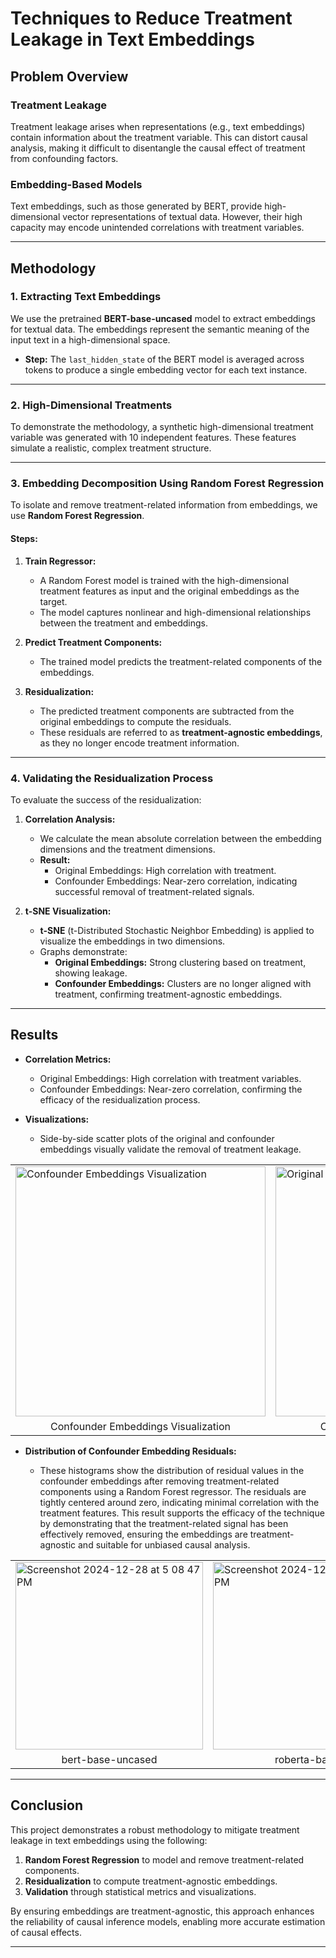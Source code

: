 # Techniques to Reduce Treatment Leakage in Text Embeddings

## Problem Overview

### **Treatment Leakage**
Treatment leakage arises when representations (e.g., text embeddings) contain information about the treatment variable. This can distort causal analysis, making it difficult to disentangle the causal effect of treatment from confounding factors.

### **Embedding-Based Models**
Text embeddings, such as those generated by BERT, provide high-dimensional vector representations of textual data. However, their high capacity may encode unintended correlations with treatment variables.

---

## Methodology

### **1. Extracting Text Embeddings**
We use the pretrained **BERT-base-uncased** model to extract embeddings for textual data. The embeddings represent the semantic meaning of the input text in a high-dimensional space.

- **Step:** The `last_hidden_state` of the BERT model is averaged across tokens to produce a single embedding vector for each text instance.

---

### **2. High-Dimensional Treatments**
To demonstrate the methodology, a synthetic high-dimensional treatment variable was generated with 10 independent features. These features simulate a realistic, complex treatment structure.

---

### **3. Embedding Decomposition Using Random Forest Regression**
To isolate and remove treatment-related information from embeddings, we use **Random Forest Regression**.

#### Steps:
1. **Train Regressor:**
   - A Random Forest model is trained with the high-dimensional treatment features as input and the original embeddings as the target.
   - The model captures nonlinear and high-dimensional relationships between the treatment and embeddings.
   
2. **Predict Treatment Components:**
   - The trained model predicts the treatment-related components of the embeddings.

3. **Residualization:**
   - The predicted treatment components are subtracted from the original embeddings to compute the residuals.
   - These residuals are referred to as **treatment-agnostic embeddings**, as they no longer encode treatment information.

---

### **4. Validating the Residualization Process**
To evaluate the success of the residualization:
1. **Correlation Analysis:**
   - We calculate the mean absolute correlation between the embedding dimensions and the treatment dimensions.
   - **Result:**
     - Original Embeddings: High correlation with treatment.
     - Confounder Embeddings: Near-zero correlation, indicating successful removal of treatment-related signals.
   
2. **t-SNE Visualization:**
   - **t-SNE** (t-Distributed Stochastic Neighbor Embedding) is applied to visualize the embeddings in two dimensions.
   - Graphs demonstrate:
     - **Original Embeddings:** Strong clustering based on treatment, showing leakage.
     - **Confounder Embeddings:** Clusters are no longer aligned with treatment, confirming treatment-agnostic embeddings.

---

## Results

- **Correlation Metrics:**
  - Original Embeddings: High correlation with treatment variables.
  - Confounder Embeddings: Near-zero correlation, confirming the efficacy of the residualization process.

- **Visualizations:**
  - Side-by-side scatter plots of the original and confounder embeddings visually validate the removal of treatment leakage.
    
<table>
  <tr>
    <td>
      <img src="https://github.com/user-attachments/assets/948b1825-5d10-4c8a-886f-40f8b56f0215" alt="Confounder Embeddings Visualization" width="400"/>
    </td>
    <td>
      <img src="https://github.com/user-attachments/assets/78a37edd-59fc-4093-8037-cd81daef0e20" alt="Original Embeddings Visualization" width="400"/>
    </td>
  </tr>
  <tr>
    <td style="text-align: center;">Confounder Embeddings Visualization</td>
    <td style="text-align: center;">Original Embeddings Visualization</td>
  </tr>
</table>



- **Distribution of Confounder Embedding Residuals:**
  
  - These histograms show the distribution of residual values in the confounder embeddings after removing treatment-related components using a Random Forest regressor. The residuals are tightly centered around zero, indicating minimal correlation with the treatment features. This result supports the efficacy of the technique by demonstrating that the treatment-related signal has been effectively removed, ensuring the embeddings are treatment-agnostic and suitable for unbiased causal analysis.
    
<table>
  <tr>
    <td>
      <img width="300" alt="Screenshot 2024-12-28 at 5 08 47 PM" src="https://github.com/user-attachments/assets/9e5f6adb-5c49-4166-8da1-0c74d4dc0430" />
    </td>
    <td>
      <img width="300" alt="Screenshot 2024-12-28 at 5 09 05 PM" src="https://github.com/user-attachments/assets/26328cec-3977-419c-bb6e-e3f67f1faaa2" />
    </td>
    <td>
      <img width="300" alt="Screenshot 2024-12-28 at 5 09 20 PM" src="https://github.com/user-attachments/assets/95ca97ce-c09a-4e05-9f81-4c932b833f51" />
    </td>
  </tr>
  <tr>
    <td style="text-align: center;">bert-base-uncased</td>
    <td style="text-align: center;">roberta-base</td>
    <td style="text-align: center;">distilbert-base-uncased</td>
  </tr>
</table>


---

## Conclusion

This project demonstrates a robust methodology to mitigate treatment leakage in text embeddings using the following:
1. **Random Forest Regression** to model and remove treatment-related components.
2. **Residualization** to compute treatment-agnostic embeddings.
3. **Validation** through statistical metrics and visualizations.

By ensuring embeddings are treatment-agnostic, this approach enhances the reliability of causal inference models, enabling more accurate estimation of causal effects.

---
